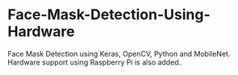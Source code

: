 # Face-Mask-Detection-Using-Hardware
Face Mask Detection using Keras, OpenCV, Python and MobileNet. Hardware support using Raspberry Pi is also added.
